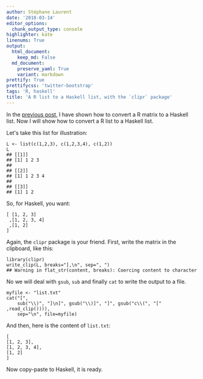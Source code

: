 ```yaml
---
author: Stéphane Laurent
date: '2018-03-14'
editor_options:
  chunk_output_type: console
highlighter: kate
linenums: True
output:
  html_document:
    keep_md: False
  md_document:
    preserve_yaml: True
    variant: markdown
prettify: True
prettifycss: 'twitter-bootstrap'
tags: 'R, haskell'
title: 'A R list to a Haskell list, with the `clipr` package'
---
```


In the [previous
post](https://laustep.github.io/stlahblog/posts/Rmatrix2HaskellList.html),
I have shown how to convert a R matrix to a Haskell list. Now I will
show how to convert a R list to a Haskell list.

Let's take this list for illustration:

``` {.r}
L <- list(c(1,2,3), c(1,2,3,4), c(1,2))
L
## [[1]]
## [1] 1 2 3
## 
## [[2]]
## [1] 1 2 3 4
## 
## [[3]]
## [1] 1 2
```

So, for Haskell, you want:

``` {.haskell}
[ [1, 2, 3]
 ,[1, 2, 3, 4]
 ,[1, 2] 
]
```

Again, the `clipr` package is your friend. First, write the matrix in
the clipboard, like this:

``` {.r}
library(clipr)
write_clip(L, breaks="],\n", sep=", ")
## Warning in flat_str(content, breaks): Coercing content to character
```

No we will deal with `gsub`, `sub` and finally `cat` to write the output
to a file.

``` {.r}
myfile <- "list.txt"
cat("[",
    sub("\\)", "]\n]", gsub("\\)]", "]", gsub("c\\(", "[" ,read_clip()))), 
    sep="\n", file=myfile)
```

And then, here is the content of `list.txt`:

``` {.txt}
[
[1, 2, 3],
[1, 2, 3, 4],
[1, 2]
]
```

Now copy-paste to Haskell, it is ready.
